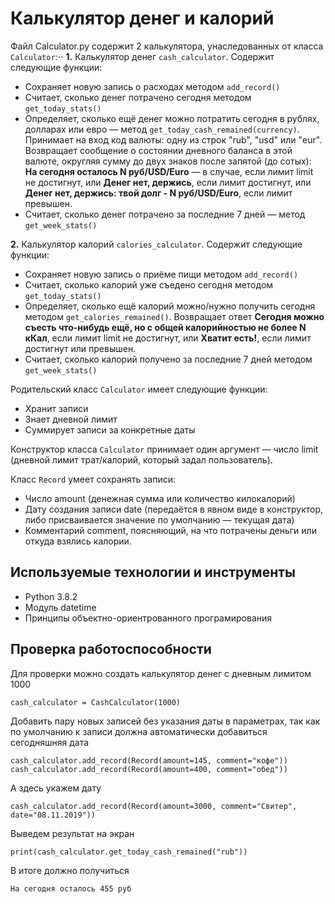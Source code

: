 # Калькулятор денег и калорий

Файл Calculator.py содержит 2 калькулятора, унаследованных от класса ```Calculator```:⋅⋅
**1.** Калькулятор денег ```cash_calculator```. Содержит следующие функции:
- Сохраняет новую запись о расходах методом ```add_record()```
- Считает, сколько денег потрачено сегодня методом ```get_today_stats()```
- Определяет, сколько ещё денег можно потратить сегодня в рублях, долларах или евро — метод ```get_today_cash_remained(currency)```. Принимает на вход код валюты: одну из строк "rub", "usd" или "eur". Возвращает сообщение о состоянии дневного баланса в этой валюте, округляя сумму до двух знаков после запятой (до сотых):
**На сегодня осталось N руб/USD/Euro** — в случае, если лимит limit не достигнут, или 
**Денег нет, держись**, если лимит достигнут, или 
**Денег нет, держись: твой долг - N руб/USD/Euro**, если лимит превышен.
- Считает, сколько денег потрачено за последние 7 дней — метод ```get_week_stats()```

**2.** Калькулятор калорий ```calories_calculator```. Содержит следующие функции:
- Сохраняет новую запись о приёме пищи методом ```add_record()```
- Считает, сколько калорий уже съедено сегодня методом ```get_today_stats()```
- Определяет, сколько ещё калорий можно/нужно получить сегодня методом ```get_calories_remained()```. Возвращает ответ
**Сегодня можно съесть что-нибудь ещё, но с общей калорийностью не более N кКал**, если лимит limit не достигнут, или 
**Хватит есть!**, если лимит достигнут или превышен.
- Считает, сколько калорий получено за последние 7 дней методом ```get_week_stats()```

Родительский класс ```Calculator``` имеет следующие функции: 
- Хранит записи
- Знает дневной лимит 
- Суммирует записи за конкретные даты 

Конструктор класса ```Calculator``` принимает один аргумент — число limit (дневной лимит трат/калорий, который задал пользователь). 

Класс ```Record``` умеет сохранять записи:
- Число amount (денежная сумма или количество килокалорий)
- Дату создания записи date (передаётся в явном виде в конструктор, либо присваивается значение по умолчанию — текущая дата)
- Комментарий comment, поясняющий, на что потрачены деньги или откуда взялись калории.

## Используемые технологии и инструменты

- Python 3.8.2
- Модуль datetime
- Принципы объектно-ориентрованного програмирования

## Проверка работоспособности

Для проверки можно создать калькулятор денег с дневным лимитом 1000

```cash_calculator = CashCalculator(1000)```
        
Добавить пару новых записей без указания даты в параметрах, так как по умолчанию к записи должна автоматически добавиться сегодняшняя дата

```cash_calculator.add_record(Record(amount=145, comment="кофе"))```
```cash_calculator.add_record(Record(amount=400, comment="обед"))```

А здесь укажем дату

```cash_calculator.add_record(Record(amount=3000, comment="Свитер", date="08.11.2019"))```

Выведем результат на экран
                
```print(cash_calculator.get_today_cash_remained("rub"))```

В итоге должно получиться 

```На сегодня осталось 455 руб```
